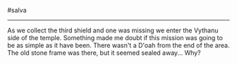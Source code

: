 #salva 

---

As we collect the third shield and one was missing we enter the Vythanu side of the temple. Something made me doubt if this mission was going to be as simple as it have been. There wasn't a D'oah from the end of the area. The old stone frame was there, but it seemed sealed away... Why?